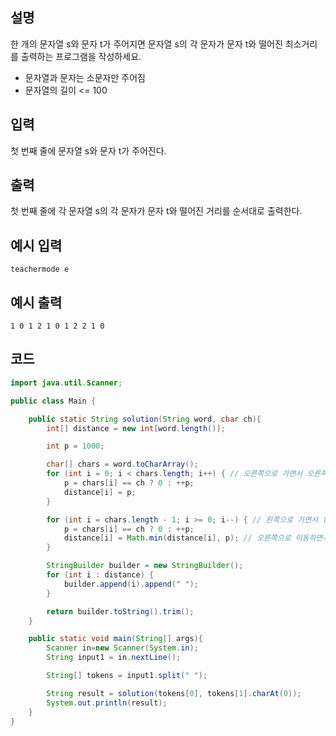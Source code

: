 ## 설명
한 개의 문자열 s와 문자 t가 주어지면 문자열 s의 각 문자가 문자 t와 떨어진 최소거리를 출력하는 프로그램을 작성하세요.

* 문자열과 문자는 소문자만 주어짐
* 문자열의 길이 <= 100

## 입력
첫 번째 줄에 문자열 s와 문자 t가 주어진다.

## 출력
첫 번째 줄에 각 문자열 s의 각 문자가 문자 t와 떨어진 거리를 순서대로 출력한다.

## 예시 입력
```
teachermode e
```

## 예시 출력
```
1 0 1 2 1 0 1 2 2 1 0
```

## 코드
```java
import java.util.Scanner;

public class Main {

    public static String solution(String word, char ch){
        int[] distance = new int[word.length()];

        int p = 1000;

        char[] chars = word.toCharArray();
        for (int i = 0; i < chars.length; i++) { // 오른쪽으로 가면서 오른쪽 기준으로 거리를 설정
            p = chars[i] == ch ? 0 : ++p;
            distance[i] = p;
        }

        for (int i = chars.length - 1; i >= 0; i--) { // 왼쪽으로 가면서 왼쪽 기준으로 거리를 설정
            p = chars[i] == ch ? 0 : ++p;
            distance[i] = Math.min(distance[i], p); // 오른쪽으로 이동하면서 설정한 거리보다 짧을 경우 해당 값으로 설정
        }

        StringBuilder builder = new StringBuilder();
        for (int i : distance) {
            builder.append(i).append(" ");
        }

        return builder.toString().trim();
    }

    public static void main(String[] args){
        Scanner in=new Scanner(System.in);
        String input1 = in.nextLine();

        String[] tokens = input1.split(" ");

        String result = solution(tokens[0], tokens[1].charAt(0));
        System.out.println(result);
    }
}
```